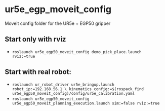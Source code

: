 # ur5e_egp_moveit_config
Moveit config folder for the UR5e + EGP50 gripper

## Start only with rviz
* `roslaunch ur5e_egp50_moveit_config demo_pick_place.launch rviz:=true`
  
## Start with real robot:
* `roslaunch ur_robot_driver ur5e_bringup.launch robot_ip:=192.168.56.1 \
  kinematics_config:=$(rospack find ur5e_egp50_moveit_config)/config/ur5e_calibration.yaml`
* `roslaunch ur5e_egp50_moveit_config ur5e_egp50_moveit_planning_execution.launch sim:=false rviz:=true`